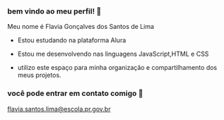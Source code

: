 ### bem vindo ao meu perfil! 🤯

Meu nome é Flavia Gonçalves dos Santos de Lima

- Estou estudando na plataforma Alura

- Estou me desenvolvendo nas linguagens JavaScript,HTML e CSS
- utilizo este espaço para minha organização e compartilhamento dos meus projetos.


### você pode entrar em contato comigo 📧
flavia.santos.lima@escola.pr.gov.br
